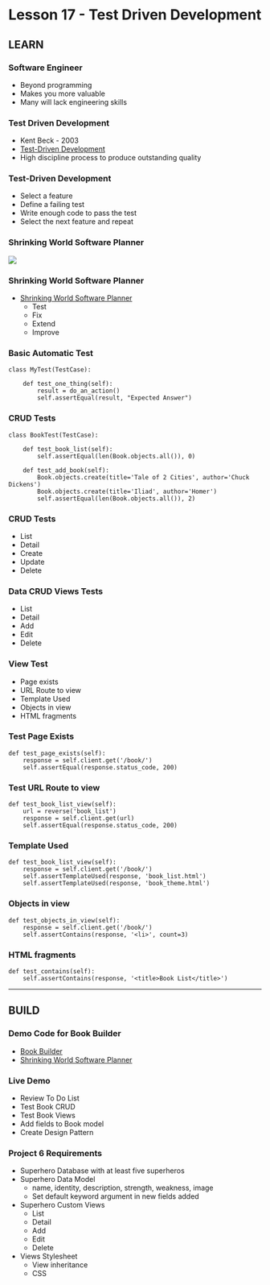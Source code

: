 # Lesson 17 - Test Driven Development

## LEARN


### Software Engineer
* Beyond programming
* Makes you more valuable
* Many will lack engineering skills


### Test Driven Development
* Kent Beck - 2003
* [Test-Driven Development](https://www.amazon.com/Test-Driven-Development-Kent-Beck-ebook-dp-B095SQ9WP4/dp/B095SQ9WP4)
* High discipline process to produce outstanding quality


### Test-Driven Development
* Select a feature
* Define a failing test
* Write enough code to pass the test
* Select the next feature and repeat


### Shrinking World Software Planner

![](img/Dev_Tasks.png)


### Shrinking World Software Planner
* [Shrinking World Software Planner](https://github.com/Mark-Seaman/BACS350/blob/main/week6/BookBuilder/ToDo.md)
    * Test
    * Fix
    * Extend
    * Improve

### Basic Automatic Test

    class MyTest(TestCase):

        def test_one_thing(self):
            result = do_an_action()
            self.assertEqual(result, "Expected Answer")


### CRUD Tests

    class BookTest(TestCase):

        def test_book_list(self):
            self.assertEqual(len(Book.objects.all()), 0)

        def test_add_book(self):
            Book.objects.create(title='Tale of 2 Cities', author='Chuck Dickens')
            Book.objects.create(title='Iliad', author='Homer')
            self.assertEqual(len(Book.objects.all()), 2)


### CRUD Tests
* List
* Detail
* Create
* Update
* Delete


### Data CRUD Views Tests
* List 
* Detail
* Add
* Edit
* Delete


### View Test
* Page exists
* URL Route to view
* Template Used
* Objects in view
* HTML fragments


### Test Page Exists

    def test_page_exists(self):
        response = self.client.get('/book/')
        self.assertEqual(response.status_code, 200)


### Test URL Route to view

    def test_book_list_view(self):
        url = reverse('book_list')
        response = self.client.get(url)
        self.assertEqual(response.status_code, 200)


### Template Used

    def test_book_list_view(self):
        response = self.client.get('/book/')
        self.assertTemplateUsed(response, 'book_list.html')
        self.assertTemplateUsed(response, 'book_theme.html')


### Objects in view

    def test_objects_in_view(self):
        response = self.client.get('/book/')
        self.assertContains(response, '<li>', count=3)



### HTML fragments

    def test_contains(self):
        self.assertContains(response, '<title>Book List</title>')


---

## BUILD

### Demo Code for Book Builder
* [Book Builder](https://github.com/Mark-Seaman/BACS350/tree/main/week6)
* [Shrinking World Software Planner](https://github.com/Mark-Seaman/BACS350/blob/main/week6/BookBuilder/ToDo.md)


### Live Demo
* Review To Do List
* Test Book CRUD
* Test Book Views
* Add fields to Book model
* Create Design Pattern


### Project 6 Requirements
* Superhero Database with at least five superheros
* Superhero Data Model
    * name, identity, description, strength, weakness, image
    * Set default keyword argument in new fields added
* Superhero Custom Views
    * List
    * Detail
    * Add
    * Edit
    * Delete
* Views Stylesheet
    * View inheritance
    * CSS


